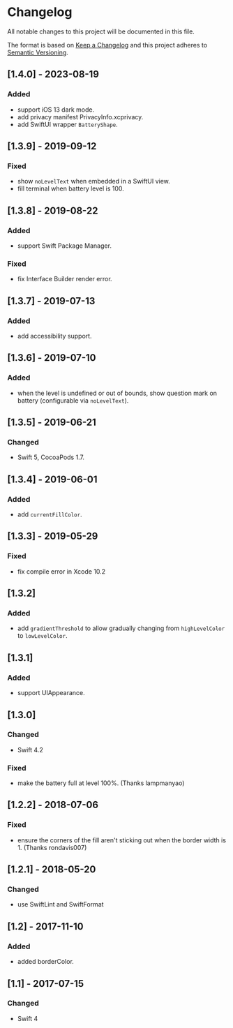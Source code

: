# Changelog
All notable changes to this project will be documented in this file.

The format is based on [Keep a Changelog](http://keepachangelog.com/en/1.0.0/)
and this project adheres to [Semantic Versioning](http://semver.org/spec/v2.0.0.html).

## [1.4.0] - 2023-08-19

### Added
- support iOS 13 dark mode.
- add privacy manifest PrivacyInfo.xcprivacy.
- add SwiftUI wrapper `BatteryShape`.

## [1.3.9] - 2019-09-12

### Fixed
- show `noLevelText` when embedded in a SwiftUI view.
- fill terminal when battery level is 100.

## [1.3.8] - 2019-08-22

### Added
- support Swift Package Manager.

### Fixed
- fix Interface Builder render error.

## [1.3.7] - 2019-07-13

### Added
- add accessibility support.

## [1.3.6] - 2019-07-10

### Added
- when the level is undefined or out of bounds, show question mark on battery (configurable via `noLevelText`).

## [1.3.5] - 2019-06-21

### Changed
- Swift 5, CocoaPods 1.7.

## [1.3.4] - 2019-06-01

### Added
- add `currentFillColor`.

## [1.3.3] - 2019-05-29

### Fixed
- fix compile error in Xcode 10.2

## [1.3.2]

### Added
- add `gradientThreshold` to allow gradually changing from `highLevelColor` to `lowLevelColor`.

## [1.3.1]

### Added
- support UIAppearance.

## [1.3.0]

### Changed
- Swift 4.2

### Fixed
- make the battery full at level 100%. (Thanks lampmanyao)

## [1.2.2] - 2018-07-06

### Fixed
- ensure the corners of the fill aren't sticking out when the border width is 1. (Thanks rondavis007)

## [1.2.1] - 2018-05-20

### Changed
- use SwiftLint and SwiftFormat

## [1.2] - 2017-11-10

### Added
- added borderColor.

## [1.1] - 2017-07-15

### Changed
- Swift 4

